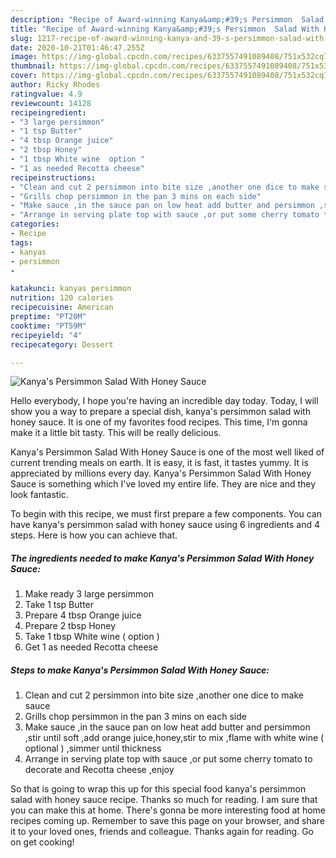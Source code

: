 ```yaml
---
description: "Recipe of Award-winning Kanya&amp;#39;s Persimmon  Salad With Honey Sauce"
title: "Recipe of Award-winning Kanya&amp;#39;s Persimmon  Salad With Honey Sauce"
slug: 1217-recipe-of-award-winning-kanya-and-39-s-persimmon-salad-with-honey-sauce
date: 2020-10-21T01:46:47.255Z
image: https://img-global.cpcdn.com/recipes/6337557491089408/751x532cq70/kanyas-persimmon-salad-with-honey-sauce-recipe-main-photo.jpg
thumbnail: https://img-global.cpcdn.com/recipes/6337557491089408/751x532cq70/kanyas-persimmon-salad-with-honey-sauce-recipe-main-photo.jpg
cover: https://img-global.cpcdn.com/recipes/6337557491089408/751x532cq70/kanyas-persimmon-salad-with-honey-sauce-recipe-main-photo.jpg
author: Ricky Rhodes
ratingvalue: 4.9
reviewcount: 14128
recipeingredient:
- "3 large persimmon"
- "1 tsp Butter"
- "4 tbsp Orange juice"
- "2 tbsp Honey"
- "1 tbsp White wine  option "
- "1 as needed Recotta cheese"
recipeinstructions:
- "Clean and cut 2 persimmon into bite size ,another one dice to make sauce"
- "Grills chop persimmon in the pan 3 mins on each side"
- "Make sauce ,in the sauce pan on low heat add butter and persimmon ,stir until soft ,add orange juice,honey,stir to mix ,flame with white wine ( optional ) ,simmer until thickness"
- "Arrange in serving plate top with sauce ,or put some cherry tomato to decorate and Recotta cheese ,enjoy"
categories:
- Recipe
tags:
- kanyas
- persimmon
- 

katakunci: kanyas persimmon  
nutrition: 120 calories
recipecuisine: American
preptime: "PT20M"
cooktime: "PT59M"
recipeyield: "4"
recipecategory: Dessert

---
```



![Kanya&#39;s Persimmon  Salad With Honey Sauce](https://img-global.cpcdn.com/recipes/6337557491089408/751x532cq70/kanyas-persimmon-salad-with-honey-sauce-recipe-main-photo.jpg)

Hello everybody, I hope you're having an incredible day today. Today, I will show you a way to prepare a special dish, kanya&#39;s persimmon  salad with honey sauce. It is one of my favorites food recipes. This time, I'm gonna make it a little bit tasty. This will be really delicious.

Kanya&#39;s Persimmon  Salad With Honey Sauce is one of the most well liked of current trending meals on earth. It is easy, it is fast, it tastes yummy. It is appreciated by millions every day. Kanya&#39;s Persimmon  Salad With Honey Sauce is something which I've loved my entire life. They are nice and they look fantastic.




To begin with this recipe, we must first prepare a few components. You can have kanya&#39;s persimmon  salad with honey sauce using 6 ingredients and 4 steps. Here is how you can achieve that.

<!--inarticleads1-->

##### The ingredients needed to make Kanya&#39;s Persimmon  Salad With Honey Sauce:

1. Make ready 3 large persimmon
1. Take 1 tsp Butter
1. Prepare 4 tbsp Orange juice
1. Prepare 2 tbsp Honey
1. Take 1 tbsp White wine ( option )
1. Get 1 as needed Recotta cheese




<!--inarticleads2-->

##### Steps to make Kanya&#39;s Persimmon  Salad With Honey Sauce:

1. Clean and cut 2 persimmon into bite size ,another one dice to make sauce
1. Grills chop persimmon in the pan 3 mins on each side
1. Make sauce ,in the sauce pan on low heat add butter and persimmon ,stir until soft ,add orange juice,honey,stir to mix ,flame with white wine ( optional ) ,simmer until thickness
1. Arrange in serving plate top with sauce ,or put some cherry tomato to decorate and Recotta cheese ,enjoy




So that is going to wrap this up for this special food kanya&#39;s persimmon  salad with honey sauce recipe. Thanks so much for reading. I am sure that you can make this at home. There's gonna be more interesting food at home recipes coming up. Remember to save this page on your browser, and share it to your loved ones, friends and colleague. Thanks again for reading. Go on get cooking!
